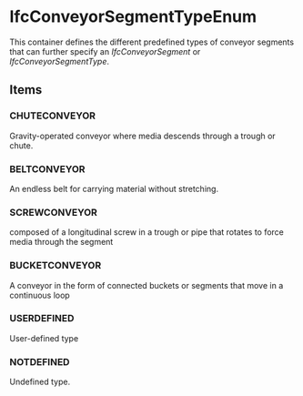 # IfcConveyorSegmentTypeEnum

This container defines the different predefined types of conveyor segments that can further specify an _IfcConveyorSegment_ or _IfcConveyorSegmentType_.
<!-- end of short definition -->


## Items

### CHUTECONVEYOR
Gravity-operated conveyor where media descends through a trough or chute.

### BELTCONVEYOR
An endless belt for carrying material without stretching.

### SCREWCONVEYOR
composed of a longitudinal screw in a trough or pipe that rotates to force media through the segment

### BUCKETCONVEYOR
A conveyor in the form of connected buckets or segments that move in a continuous loop

### USERDEFINED
User-defined type

### NOTDEFINED
Undefined type.

